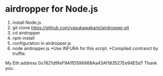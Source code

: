 # airdropper for Node.js
1. install Node.js
2. git clone https://github.com/yasukawakami/airdropper.git
3. cd airdropper
4. npm install
5. configuration in airdropper.js
6. node airdropper.js <addresses filename> <from address> <privatekey>
*Use INFURA for this script.
*Compiled contranct by truffle.

My Eth address 0x7821d9feF9A1fD596868Aa43Af183527Ee94E5d7
Thank you.
